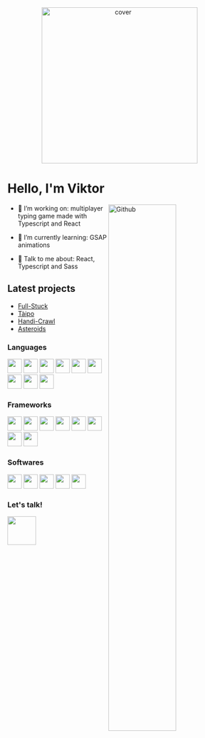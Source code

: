 <div align="center">
   <img width="350px" src="https://cdn.dribbble.com/users/2054184/screenshots/5426945/computer-flat-design.gif" alt="cover" />
</div>

<h1> Hello, I'm Viktor</h1>

<img width="55%" align="right" alt="Github" src="https://raw.githubusercontent.com/onimur/.github/master/.resources/git-header.svg" />

- 🔭 I’m working on: multiplayer typing game made with Typescript and React

- 🌱 I’m currently learning: GSAP animations 

- 💬 Talk to me about: React, Typescript and Sass 

## Latest projects



- [Full-Stuck](http://full-stuck.com)
- [Tàipo](https://github.com/vikvikvr/taipo)
- [Handi-Crawl](https://github.com/vikvikvr/HandiCrawl)
- [Asteroids](https://github.com/vikvikvr/asteroids)

### Languages

<p>
  <img width ='32px' src ='https://raw.githubusercontent.com/rahulbanerjee26/githubAboutMeGenerator/main/icons/typescript.svg'>
  <img width ='32px' src ='https://raw.githubusercontent.com/rahulbanerjee26/githubAboutMeGenerator/main/icons/html.svg'>
  <img width ='32px' src ='https://raw.githubusercontent.com/rahulbanerjee26/githubAboutMeGenerator/main/icons/css.svg'>
  <img width ='32px' src ='https://raw.githubusercontent.com/rahulbanerjee26/githubAboutMeGenerator/main/icons/javascript.svg'>
  <img width ='32px' src ='https://raw.githubusercontent.com/rahulbanerjee26/githubAboutMeGenerator/main/icons/sass.svg'>
  <img width ='32px' src ='https://raw.githubusercontent.com/rahulbanerjee26/githubAboutMeGenerator/main/icons/python.svg'>
  <img width ='32px' src ='https://raw.githubusercontent.com/rahulbanerjee26/githubAboutMeGenerator/main/icons/c.svg'>
  <img width ='32px' src ='https://raw.githubusercontent.com/rahulbanerjee26/githubAboutMeGenerator/main/icons/java.svg'>
  <img width ='32px' src ='https://raw.githubusercontent.com/rahulbanerjee26/githubAboutMeGenerator/main/icons/go.svg'>   
</p>

### Frameworks

<p>
   <img width ='32px' src ='https://raw.githubusercontent.com/rahulbanerjee26/githubAboutMeGenerator/main/icons/reactjs.svg'>   
   <img width ='32px' src ='https://raw.githubusercontent.com/rahulbanerjee26/githubAboutMeGenerator/main/icons/redux.svg'>
   <img width ='32px' src ='https://raw.githubusercontent.com/rahulbanerjee26/githubAboutMeGenerator/main/icons/angularjs.svg'>
   <img width ='32px' src ='https://raw.githubusercontent.com/rahulbanerjee26/githubAboutMeGenerator/main/icons/jest.svg'>
   <img width ='32px' src ='https://raw.githubusercontent.com/rahulbanerjee26/githubAboutMeGenerator/main/icons/nodejs.svg'>
   <img width ='32px' src ='https://raw.githubusercontent.com/rahulbanerjee26/githubAboutMeGenerator/main/icons/express.svg'>
   <img width ='32px' src ='https://raw.githubusercontent.com/rahulbanerjee26/githubAboutMeGenerator/main/icons/mongodb.svg'>
   <img width ='32px' src ='https://raw.githubusercontent.com/rahulbanerjee26/githubAboutMeGenerator/main/icons/firebase.svg'>
</p>

### Softwares
  
<p>
  <img width ='32px' src ='https://raw.githubusercontent.com/rahulbanerjee26/githubAboutMeGenerator/main/icons/git.svg'>
  <img width ='32px' src ='https://raw.githubusercontent.com/rahulbanerjee26/githubAboutMeGenerator/main/icons/postman.svg'>
  <img width ='32px' src ='https://raw.githubusercontent.com/rahulbanerjee26/githubAboutMeGenerator/main/icons/figma.svg'>
  <img width ='32px' src ='https://raw.githubusercontent.com/rahulbanerjee26/githubAboutMeGenerator/main/icons/xd.svg'> 
  <img width ='32px' src ='https://raw.githubusercontent.com/rahulbanerjee26/githubAboutMeGenerator/main/icons/photoshop.svg'> 
 
</p>

### Let's talk!

<a href="mailto:ricchiuto.viktor@gmail.com">
  <img width="64px" src="https://media.giphy.com/media/xUOwGhauv1d6nceRbi/giphy-downsized.gif">
</a>
